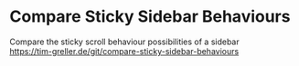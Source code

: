 # Compare Sticky Sidebar Behaviours
Compare the sticky scroll behaviour possibilities of a sidebar  
https://tim-greller.de/git/compare-sticky-sidebar-behaviours
